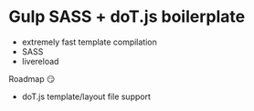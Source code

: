 Gulp SASS + doT.js boilerplate
===

- extremely fast template compilation
- SASS
- livereload

Roadmap :smirk:

- doT.js template/layout file support
